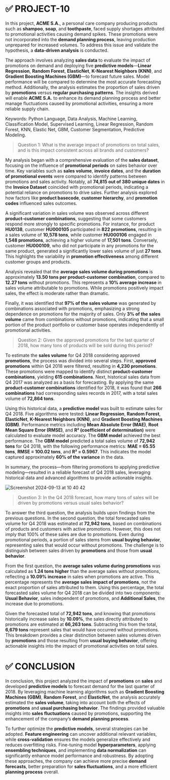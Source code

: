 # ✅ PROJECT-10

In this project, **ACME S.A.**, a personal care company producing products such as **shampoo**, **soap**, and **toothpaste**, faced supply shortages attributed to promotional activities causing demand spikes. These promotions were not incorporated into the **demand planning process**, leaving production unprepared for increased volumes. To address this issue and validate the hypothesis, a **data-driven analysis** is conducted.

The approach involves analyzing **sales data** to evaluate the impact of promotions on demand and deploying five **predictive models**—**Linear Regression**, **Random Forest**, **ElasticNet**, **K-Nearest Neighbors (KNN)**, and **Gradient Boosting Machines (GBM)**—to forecast future sales. Model performance will be compared to determine the most accurate forecasting method. Additionally, the analysis estimates the proportion of sales driven by **promotions** versus **regular purchasing patterns**. The insights derived will enable **ACME S.A.** to enhance its demand planning process and better manage fluctuations caused by promotional activities, ensuring a more reliable supply chain.

Keywords: Python Language, Data Analysis, Machine Learning, Classification Model, Supervised Learning, Linear Regression, Random Forest, KNN, Elastic Net, GBM, Customer Segmentation, Predictive Modeling.

> Question 1: What is the average impact of promotions on total sales, and is this impact consistent across all brands and customers?

My analysis began with a comprehensive evaluation of the **sales dataset**, focusing on the influence of **promotional periods** on sales behavior over time. Key variables such as **sales volume**, **invoice dates**, and the **duration of promotional events** were compared to identify patterns between promotions and sales activity. Notably, all **74,815 out of 380 unique dates** in the **Invoice Dataset** coincided with promotional periods, indicating a potential reliance on promotions to drive sales. Further analysis explored how factors like **product basecode**, **customer hierarchy**, and **promotion codes** influenced sales outcomes.

A significant variation in sales volume was observed across different **product-customer combinations**, suggesting that some customers respond more strongly to specific promotions. For instance, for product **HU0138**, customer **HU000105** participated in **822 promotions**, resulting in a sales volume of **10,578 tons**, while customer **HU000106** engaged in **1,548 promotions**, achieving a higher volume of **17,501 tons**. Conversely, customer **HU000109**, who did not participate in any promotions for the same product, generated a significantly lower sales volume of just **27 tons**. This highlights the variability in **promotion effectiveness** among different customer groups and products.

Analysis revealed that the **average sales volume during promotions** is approximately **13.50 tons per product-customer combination**, compared to **12.27 tons** without promotions. This represents a **10% average increase** in sales volume attributable to promotions. While promotions positively impact sales, the effect is moderate rather than dramatic.

Finally, it was identified that **97% of the sales volume** was generated by combinations associated with promotions, emphasizing a strong dependence on promotions for the majority of sales. Only **3% of the sales volume** came from combinations without promotions, indicating that a small portion of the product portfolio or customer base operates independently of promotional activities.

> Question 2: Given the approved promotions for the last quarter of 2018, how many tons of products will be sold during this period?

To estimate the **sales volume** for Q4 2018 considering approved **promotions**, the process was divided into several steps. First, **approved promotions** within Q4 2018 were filtered, resulting in **4,230 promotions**. These promotions were mapped to identify distinct **product-customer combinations**, yielding **615 combinations**. Next, historical sales data from Q4 2017 was analyzed as a basis for forecasting. By applying the same **product-customer combinations** identified for 2018, it was found that **266 combinations** had corresponding sales records in 2017, with a total sales volume of **72,864 tons**.

Using this historical data, a **predictive model** was built to estimate sales for Q4 2018. Five algorithms were tested: **Linear Regression**, **Random Forest**, **ElasticNet**, **K-Nearest Neighbors (KNN)**, and **Gradient Boosting Machines (GBM)**. Performance metrics including **Mean Absolute Error (MAE)**, **Root Mean Square Error (RMSE)**, and **R² (coefficient of determination)** were calculated to evaluate model accuracy. The **GBM model** achieved the best performance. The **GBM model** predicted a total sales volume of **72,942 tons** for Q4 2018, with the following performance metrics: **MAE = 65.55 tons**, **RMSE = 100.02 tons**, and **R² = 0.5967**. This indicates the model captured approximately **60% of the variance** in the data.

In summary, the process—from filtering promotions to applying predictive modeling—resulted in a reliable forecast of Q4 2018 sales, leveraging historical data and advanced algorithms to provide actionable insights.

![Screenshot 2024-09-13 at 10 40 42](https://github.com/user-attachments/assets/cd80d8e4-b34b-4f64-8238-f732ec1a3c61)

> Question 3: In the Q4 2018 forecast, how many tons of sales will be driven by promotions versus usual sales behavior?

To answer the third question, the analysis builds upon findings from the previous questions. In the second question, the total forecasted sales volume for Q4 2018 was estimated at **72,942 tons**, based on combinations of products and customers with active promotions. However, this does not imply that 100% of these sales are due to promotions. Even during promotional periods, a portion of sales stems from **usual buying behavior**, representing sales that would occur without promotions. The challenge is to distinguish between sales driven by **promotions** and those from **usual behavior**.

From the first question, the **average sales volume during promotions** was calculated as **1.24 tons higher** than the average sales without promotions, reflecting a **10.09% increase** in sales when promotions are active. This percentage represents the **average sales impact of promotions**, not the exact proportion of sales attributed to them. Using this percentage, the total forecasted sales volume for Q4 2018 can be divided into two components: **Usual Behavior**, sales independent of promotions, and **Additional Sales**, the increase due to promotions.

Given the forecasted total of **72,942 tons**, and knowing that promotions historically increase sales by **10.09%**, the sales directly attributed to promotions are estimated at **66,263 tons**. Subtracting this from the total, **6,679 tons** represent sales that would have occurred without promotions. This breakdown provides a clear distinction between sales volumes driven by **promotions** and those resulting from **usual buying behavior**, offering actionable insights into the impact of promotional activities on total sales.

# ✅ CONCLUSION

In conclusion, this project analyzed the impact of **promotions** on **sales** and developed **predictive models** to forecast demand for the last quarter of 2018. By leveraging machine learning algorithms such as **Gradient Boosting Machines (GBM)**, **Random Forest**, and **ElasticNet**, the analysis accurately estimated the **sales volume**, taking into account both the effects of **promotions** and **usual purchasing behavior**. The findings provided valuable insights into **sales fluctuations** caused by promotions, supporting the enhancement of the company’s **demand planning process**.

To further optimize the **predictive models**, several strategies can be adopted. **Feature engineering** can uncover additional relevant variables, while **cross-validation** ensures the models generalize effectively and reduces overfitting risks. Fine-tuning model **hyperparameters**, applying **ensembling techniques**, and implementing **data normalization** can significantly enhance model performance and robustness. By adopting these approaches, the company can achieve more precise **demand forecasts**, better preparation for **sales fluctuations**, and a more efficient **planning process** overall.
